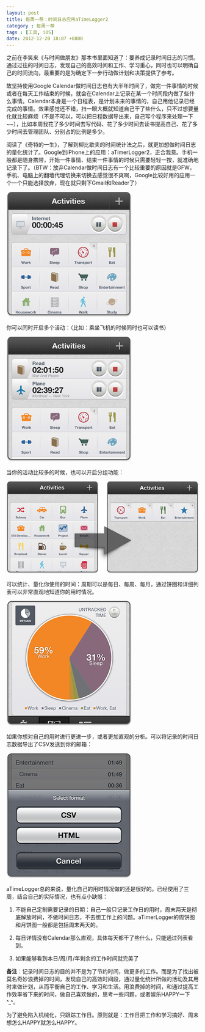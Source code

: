 ```yaml
---
layout: post
title: 每周一荐：时间日志应用aTimeLogger2
category : 每周一荐
tags : [工具, iOS]
date: 2012-12-20 18:07 +0800
---
```


之前在李笑来《与时间做朋友》那本书里面知道了：要养成记录时间日志的习惯。通过过往的时间日志，发现自己的高效时间和工作、学习重心，同时也可以明确自己的时间流向，最重要的是为确定下一步行动做计划和决策提供了参考。

故坚持使用Google Calendar做时间日志也有大半年时间了，做完一件事情的时候或者在每天工作结束的时候，就会在Calendar上记录在某一个时间段内做了些什么事情。Calendar本身是一个日程表，是计划未来的事情的，自己用他记录已经完成的事情。效果感觉还不错，扫一眼大概就知道自己干了些什么，只不过想要量化就比较麻烦（不是不可以，可以把日程数据导出来，自己写个程序来处理一下~~），比如本周我花了多少时间去写代码、花了多少时间去读书提高自己、花了多少时间去管理团队、分别占的比例是多少。

阅读了《奇特的一生》，了解到柳比歇夫的时间统计法之后，就更加想做时间日志的量化统计了。Google到iPhone上的应用：aTimerLogger2，正合我意。手机一般都是随身携带，开始一件事情、结束一件事情的时候只需要轻轻一按，就准确地记录下了。（BTW：放弃Calendar做时间日志有一个比较重要的原因就是GFW，手机、电脑上的翻墙代理切换来切换去感觉很不爽啊，Google比较好用的应用一个一个只能选择放弃，现在就只剩下Gmail和Reader了）

![aTimerLogger2](/assets/img/2012-12-20-1.jpg)

你可以同时开启多个活动：（比如：乘坐飞机的时候同时也可以读书）

![aTimerLogger2](/assets/img/2012-12-20-2.jpg)

当你的活动比较多的时候，也可以开启分组功能：

![aTimerLogger2](/assets/img/2012-12-20-3.jpg)

可以统计、量化你使用的时间：周期可以是每日、每周、每月，通过饼图和详细列表可以非常直观地知道你的用时情况。

![aTimerLogger2](/assets/img/2012-12-20-4.jpg)

如果你想对自己的用时进行更进一步，或者更加直观的分析。可以将记录的时间日志数据导出了CSV发送到你的邮箱：

![aTimerLogger2](/assets/img/2012-12-20-5.jpg)

aTimeLogger总的来说，量化自己的用时情况做的还是很好的。已经使用了三周，结合自己的实际情况，也有点小缺憾：

1. 不能自己定制需要记录的日期：自己一般只记录工作日的用时，周末两天是彻底解放时间，不做时间日志，不去想工作上的问题。aTimerLogger的周饼图和月饼图一般都是包括周末两天的。

2. 每日详情没有Calendar那么直观，具体每天都干了些什么，只能通过列表看到。

3. 如果能够看到本日/周/月/年剩余的工作时间就完美了

**备注**：记录时间日志的目的并不是为了节约时间，做更多的工作。而是为了找出被莫名奇妙浪费掉的时间，发现自己的高效时间段，通过量化统计所做的活动及其用时来做计划，从而平衡自己的工作、学习和生活。用浪费掉的时间，和通过提高工作效率省下来的时间，做自己喜欢做的，思考一些问题，或者娱乐HAPPY一下^_^。

为了避免陷入机械化，只跟踪工作日。原则就是：工作日把工作和学习搞好、周末想怎么HAPPY就怎么HAPPY。

